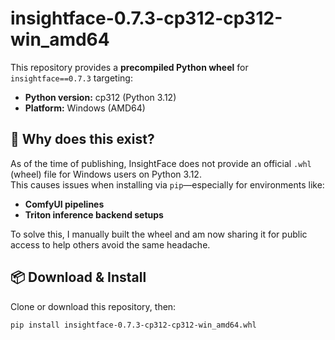 # insightface-0.7.3-cp312-cp312-win_amd64

This repository provides a **precompiled Python wheel** for `insightface==0.7.3` targeting:

- **Python version:** cp312 (Python 3.12)
- **Platform:** Windows (AMD64)

## 📌 Why does this exist?

As of the time of publishing, InsightFace does not provide an official `.whl` (wheel) file for Windows users on Python 3.12.  
This causes issues when installing via `pip`—especially for environments like:

- **ComfyUI pipelines**
- **Triton inference backend setups**

To solve this, I manually built the wheel and am now sharing it for public access to help others avoid the same headache.

## 📦 Download & Install

Clone or download this repository, then:

```bash
pip install insightface-0.7.3-cp312-cp312-win_amd64.whl
